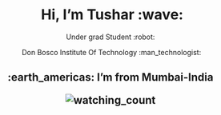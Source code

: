 <h1 align="center"><a id="Hi_Im_Alejandro_chicken_0"></a>&nbsp;Hi, I’m Tushar :wave:</h1>
<p align="center">Under grad Student :robot:</p>
<p align="center">&nbsp;Don Bosco Institute Of Technology :man_technologist:</p>
<h2 align="center"><a id="About_me_6">
<p align="center"> <a>:earth_americas: I’m from Mumbai-India </a> </p>
<p align="center> <a> 🧑‍💻 Lorem Ipsum </a> </p>
<p align="center"> 
  <img src="https://komarev.com/ghpvc/?username=tushar4303&color=blueviolet" alt="watching_count" />
</p>




